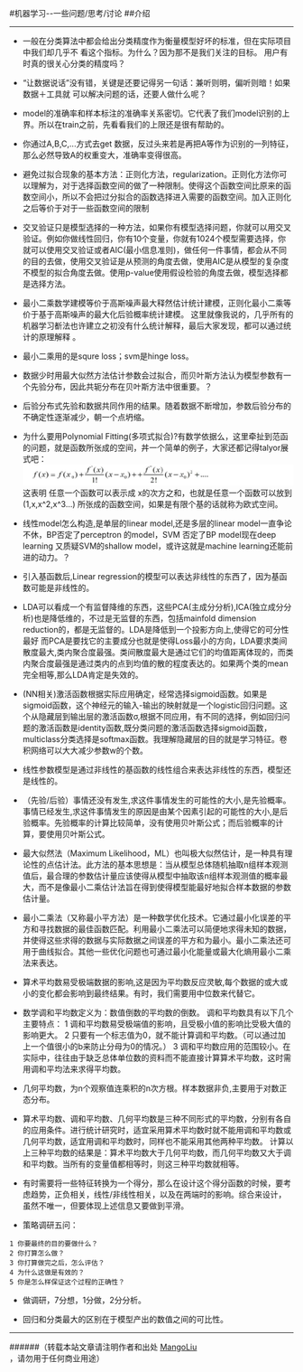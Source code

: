 ﻿#机器学习--一些问题/思考/讨论
##介绍

--------------------------------
* 一般在分类算法中都会给出分类精度作为衡量模型好坏的标准，但在实际项目中我们却几乎不
看这个指标。为什么？因为那不是我们关注的目标。
用户有时真的很关心分类的精度吗？

* “让数据说话”没有错，关键是还要记得另一句话：兼听则明，偏听则暗！如果数据＋工具就
可以解决问题的话，还要人做什么呢？

* model的准确率和样本标注的准确率关系密切。它代表了我们model识别的上界。所以在train之前，先看看我们的上限还是很有帮助的。

* 你通过A,B,C,...方式去get 数据，反过头来若是再把A等作为识别的一列特征，那么必然导致A的权重变大，准确率变得很高。

* 避免过拟合现象的基本方法：正则化方法，regularization。正则化方法你可以理解为，对于选择函数空间的做了一种限制。使得这个函数空间比原来的函数空间小，所以不会把过分拟合的函数选择进入需要的函数空间。加入正则化之后等价于对于一些函数空间的限制

* 交叉验证只是模型选择的一种方法，如果你有模型选择问题，你就可以用交叉验证。例如你做线性回归，你有10个变量，你就有1024个模型需要选择，你就可以使用交叉验证或者AIC(最小信息准则)，做任何一件事情，都会从不同的目的去做，使用交叉验证是从预测的角度去做，使用AIC是从模型的复杂度不模型的拟合角度去做。使用p-value使用假设检验的角度去做，模型选择都是选择方法。

* 最小二乘数学建模等价于高斯噪声最大释然估计统计建模，正则化最小二乘等价于基于高斯噪声的最大化后验概率统计建模。 这里就像我说的，几乎所有的机器学习斱法也许建立之初没有什么统计解释，最后大家发现，都可以通过统计的原理解释 。

* 最小二乘用的是squre loss；svm是hinge loss。

* 数据少时用最大似然方法估计参数会过拟合，而贝叶斯方法认为模型参数有一个先验分布，因此共轭分布在贝叶斯方法中很重要。？

* 后验分布式先验和数据共同作用的结果。随着数据不断增加，参数后验分布的不确定性逐渐减少，朝一个点坍缩。

* 为什么要用Polynomial Fitting(多项式拟合)?有数学依据么，这里牵扯到范函的问题，就是函数所张成的空间，丼一个简单的例子，大家还都记得talyor展式吧：<br>
![talyor展开式](/images/jiqixuexi/ML_talyor.png)<br>
这表明 任意一个函数可以表示成 x的次方之和，也就是任意一个函数可以放到(1,x,x^2,x^3...)
所张成的函数空间，如果是有限个基的话就称为欧式空间。

* 线性model怎么构造,是单层的linear model,还是多层的linear model一直争论不休，BP否定了perceptron 的model，SVM 否定了BP model现在deep learning 又质疑SVM的shallow model，或许这就是machine learning还能前进的动力。？

* 引入基函数后,Linear regression的模型可以表达非线性的东西了，因为基函数可能是非线性的。

* LDA可以看成一个有监督降维的东西，这些PCA(主成分分析),ICA(独立成分分析)也是降低维的，不过是无监督的东西，包括mainfold dimension reduction的，都是无监督的。LDA是降低到一个投影方向上,使得它的可分性最好 而PCA是要找它的主要成分也就是使得Loss最小的方向，LDA要求类间散度最大,类内聚合度最强。类间散度最大是通过它们的均值距离体现的，而类内聚合度最强是通过类内的点到均值的散的程度表达的。如果两个类的mean完全相等,那么LDA肯定是失效的。

* (NN相关)激活函数根据实际应用确定，经常选择sigmoid函数。如果是sigmoid函数，这个神经元的输入-输出的映射就是一个logistic回归问题。这个从隐藏层到输出层的激活函数σ,根据不同应用，有不同的选择，例如回归问题的激活函数是identity函数,既分类问题的激活函数选择sigmoid函数，multiclass分类选择是softmax函数。我理解隐藏层的目的就是学习特征。卷积网络可以大大减少参数w的个数。

* 线性参数模型是通过非线性的基函数的线性组合来表达非线性的东西，模型还是线性的。

* （先验/后验）事情还没有发生,求这件事情发生的可能性的大小,是先验概率。事情已经发生,求这件事情发生的原因是由某个因素引起的可能性的大小,是后验概率。先验概率的计算比较简单，没有使用贝叶斯公式；而后验概率的计算，要使用贝叶斯公式。

* 最大似然法（Maximum Likelihood，ML）也叫极大似然估计，是一种具有理论性的点估计法。此方法的基本思想是：当从模型总体随机抽取n组样本观测值后，最合理的参数估计量应该使得从模型中抽取该n组样本观测值的概率最大，而不是像最小二乘估计法旨在得到使得模型能最好地拟合样本数据的参数估计量。

* 最小二乘法（又称最小平方法）是一种数学优化技术。它通过最小化误差的平方和寻找数据的最佳函数匹配。利用最小二乘法可以简便地求得未知的数据，并使得这些求得的数据与实际数据之间误差的平方和为最小。最小二乘法还可用于曲线拟合。其他一些优化问题也可通过最小化能量或最大化熵用最小二乘法来表达。


* 算术平均数易受极端数据的影响,这是因为平均数反应灵敏,每个数据的或大或小的变化都会影响到最终结果。有时，我们需要用中位数来代替它。

* 数学调和平均数定义为：数值倒数的平均数的倒数。
调和平均数具有以下几个主要特点：
1 调和平均数易受极端值的影响，且受极小值的影响比受极大值的影响更大。
2 只要有一个标志值为0，就不能计算调和平均数。（可以通过加上一个值很小的b来防止分母为0的情况。）
3 调和平均数应用的范围较小。在实际中，往往由于缺乏总体单位数的资料而不能直接计算算术平均数，这时需用调和平均法来求得平均数。

* 几何平均数，为n个观察值连乘积的n次方根。样本数据非负,主要用于对数正态分布。

* 算术平均数、调和平均数、几何平均数是三种不同形式的平均数，分别有各自的应用条件。进行统计研究时，适宜采用算术平均数时就不能用调和平均数或几何平均数，适宜用调和平均数时，同样也不能采用其他两种平均数。
计算以上三种平均数的结果是：算术平均数大于几何平均数，而几何平均数又大于调和平均数。当所有的变量值都相等时，则这三种平均数就相等。

* 有时需要将一些特征转换为一个得分，那么在设计这个得分函数的时候，要考虑趋势，正负相关，线性/非线性相关，以及在两端时的影响。综合来设计，虽然不唯一，但要体现上述信息又要做到平滑。

* 策略调研五问：
```
1 你要最终的目的要做什么？
2 你打算怎么做？
3 你打算做完之后，怎么评估？
4 为什么这做是有效的？
5 你是怎么样保证这个过程的正确性？

```
* 做调研，7分想，1分做，2分分析。

* 回归和分类最大的区别在于模型产出的数值之间的可比性。

--------------------------------
######（转载本站文章请注明作者和出处 <a href="https://github.com/MangoLiu">MangoLiu</a> ，请勿用于任何商业用途）

